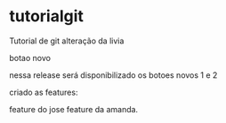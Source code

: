 # tutorialgit
Tutorial de git
alteração da livia

botao novo

nessa release será disponibilizado os botoes novos 1 e 2

criado as features:

feature do jose
feature da amanda.